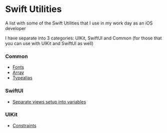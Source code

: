 # Swift Utilities
A list with some of the Swift Utilities that I use in my work day as an iOS developer

I have separate into 3 categories: UIKit, SwiftUI and Common (for those that you can use with UIKit and SwiftUI as well)

### Common
- [Fonts](https://github.com/blorenzo10/SwiftUtilities/blob/master/Common%20/Fonts.swift "Fonts")
- [Array](https://github.com/blorenzo10/swift-utilities/blob/master/Common%20/Array.swift)
- [Typealias](https://github.com/blorenzo10/swift-utilities/blob/master/Common%20/Typealias.swift)

### SwiftUI
- [Separate views setup into variables](https://github.com/blorenzo10/swift-utilities/blob/master/SwiftUI/Views.swift)
### UIKit
- [Constraints](https://github.com/blorenzo10/SwiftUtilities/blob/master/UIKit/Constraints.swift "Constraints")

